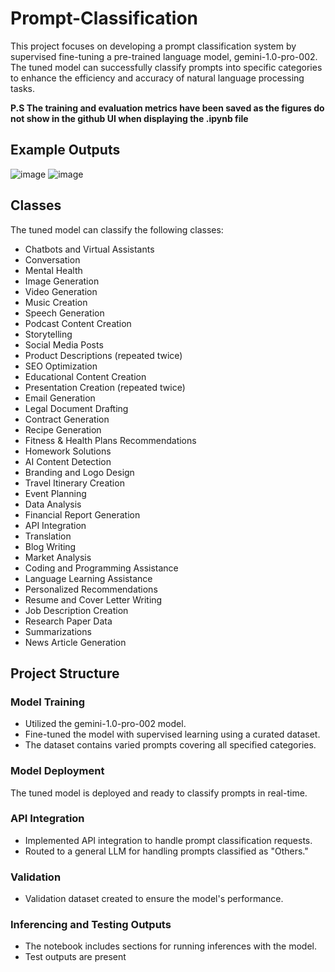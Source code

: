 # Prompt-Classification
This project focuses on developing a prompt classification system by supervised fine-tuning a pre-trained language model, gemini-1.0-pro-002. The tuned model can successfully classify prompts into specific categories to enhance the efficiency and accuracy of natural language processing tasks.

**P.S The training and evaluation metrics have been saved as the figures do not show in the github UI when displaying the .ipynb file**

## Example Outputs
![image](https://github.com/user-attachments/assets/8ae05fbb-ea9f-46f6-a8e5-6c41bc53f4ab)
![image](https://github.com/user-attachments/assets/624d2930-3972-4dbb-8968-aef492190ae6)


## Classes
The tuned model can classify the following classes:

- Chatbots and Virtual Assistants
- Conversation
- Mental Health
- Image Generation
- Video Generation
- Music Creation
- Speech Generation
- Podcast Content Creation
- Storytelling
- Social Media Posts
- Product Descriptions (repeated twice)
- SEO Optimization
- Educational Content Creation
- Presentation Creation (repeated twice)
- Email Generation
- Legal Document Drafting
- Contract Generation
- Recipe Generation
- Fitness & Health Plans Recommendations
- Homework Solutions
- AI Content Detection
- Branding and Logo Design
- Travel Itinerary Creation
- Event Planning
- Data Analysis
- Financial Report Generation
- API Integration
- Translation
- Blog Writing
- Market Analysis
- Coding and Programming Assistance
- Language Learning Assistance
- Personalized Recommendations
- Resume and Cover Letter Writing
- Job Description Creation
- Research Paper Data
- Summarizations
- News Article Generation

## Project Structure

### Model Training
- Utilized the gemini-1.0-pro-002 model.
- Fine-tuned the model with supervised learning using a curated dataset.
- The dataset contains varied prompts covering all specified categories.

### Model Deployment
The tuned model is deployed and ready to classify prompts in real-time.

### API Integration
- Implemented API integration to handle prompt classification requests.
- Routed to a general LLM for handling prompts classified as "Others."

### Validation
- Validation dataset created to ensure the model's performance.

### Inferencing and Testing Outputs
- The notebook includes sections for running inferences with the model.
- Test outputs are present 
